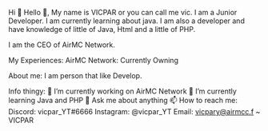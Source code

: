 Hi 👋
Hello 👋, My name is VICPAR or you can call me vic. I am a Junior Developer. I am currently learning about java. I am also a developer and have knowledge of little of Java, Html and a little of PHP.

I am the CEO of AirMC Network.

My Experiences:
AirMC Network: Currently Owning

About me: I am person that like Develop.

Info thingy:
🔭 I’m currently working on AirMC Network
🌱 I’m currently learning Java and PHP
💬 Ask me about anything
📫 How to reach me:
  Discord: vicpar_YT#6666
  Instagram: @vicpar_YT
  Email: vicpary@airmcc.f
~ VICPAR
